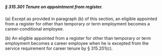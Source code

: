 ##### § 315.301 Tenure on appointment from register. #####

(a) Except as provided in paragraph (b) of this section, an eligible appointed from a register for other than temporary or term employment becomes a career-conditional employee.

(b) An eligible appointed from a register for other than temporary or term employment becomes a career employee when he is excepted from the service requirement for career tenure by § 315.201(c).